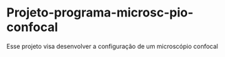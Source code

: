 # Projeto-programa-microsc-pio-confocal
Esse projeto visa desenvolver a configuração de um microscópio confocal
